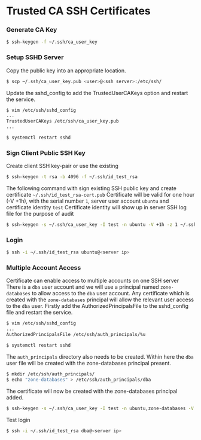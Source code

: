 
# Trusted CA SSH Certificates

### Generate CA Key

```bash
$ ssh-keygen -f ~/.ssh/ca_user_key
```

### Setup SSHD Server

Copy the public key into an appropriate location.

```bash
$ scp ~/.ssh/ca_user_key.pub <user>@<ssh server>:/etc/ssh/
```

Update the sshd_config to add the TrustedUserCAKeys option and restart the service.

```bash
$ vim /etc/ssh/sshd_config
...
TrustedUserCAKeys /etc/ssh/ca_user_key.pub
...

$ systemctl restart sshd
```

### Sign Client Public SSH Key

Create client SSH key-pair or use the existing

```bash
$ ssh-keygen -t rsa -b 4096 -f ~/.ssh/id_test_rsa
```

The following command with sign existing SSH public key and create certificate `~/.ssh/id_test_rsa-cert.pub`
Certificate will be valid for one hour (-V +1h), with the serial number `1`, server user account `ubuntu` and 
certificate identity `test` Certificate identity will show up in server SSH log file for the purpose of audit 

```bash
$ ssh-keygen -s ~/.ssh/ca_user_key -I test -n ubuntu -V +1h -z 1 ~/.ssh/id_test_rsa.pub
```

### Login

```bash
$ ssh -i ~/.ssh/id_test_rsa ubuntu@<server ip>
```

### Multiple Account Access

Certificate can enable access to multiple accounts on one SSH server
There is a `dba` user account and we will use a principal named `zone-databases` to allow access to the `dba` user account. Any certificate which is created with the `zone-databases` principal will allow the relevant user access to the `dba` user.
Firstly add the AuthorizedPrincipalsFile to the sshd_config file and restart the service.

```bash
$ vim /etc/ssh/sshd_config
...
AuthorizedPrincipalsFile /etc/ssh/auth_principals/%u

$ systemctl restart sshd
```

The `auth_principals` directory also needs to be created. Within here the `dba` user file will be created with the zone-databases principal present.

```bash
$ mkdir /etc/ssh/auth_principals/
$ echo "zone-databases" > /etc/ssh/auth_principals/dba
```

The certificate will now be created with the zone-databases principal added.

```bash
$ ssh-keygen -s ~/.ssh/ca_user_key -I test -n ubuntu,zone-databases -V +1h -z 1 ~/.ssh/id_test_rsa.pub
```

Test login

```bash
$ ssh -i ~/.ssh/id_test_rsa dba@<server ip>
```
